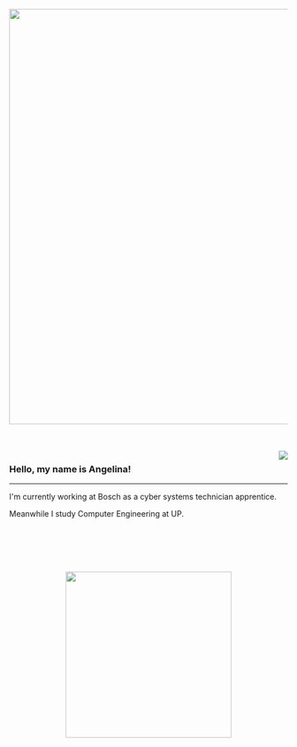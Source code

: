 <p align="center">
  <img width="750" src="https://i.pinimg.com/originals/2d/1b/91/2d1b91eb14d5697b3e80d23ef3410d58.gif">
</p>

<br>
<br>


<img align='right' src="https://github-readme-stats.vercel.app/api?username=aangelainis&theme=blueberry&show_icons=true&hide_border=true&count_private=true">

### Hello, my name is Angelina!
---

<p align='right'>

I'm currently working at Bosch as a cyber systems technician apprentice.

Meanwhile I study Computer Engineering at UP.
</p>

<br>
<br>
<br>
<br>

<p align="center">
  <img width="300" src="https://github-readme-stats.vercel.app/api/top-langs/?username=aangelainis&theme=blueberry&show_icons=true&hide_border=true&layout=compact">
</p>

